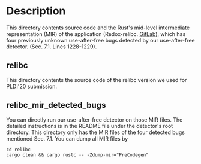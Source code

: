 # Description

This directory contents source code and the Rust's mid-level intermediate representation
(MIR) of the application (Redox-relibc. [GitLab](https://gitlab.redox-os.org/redox-os/relibc)),
which has four previously unknown use-after-free bugs detected by our use-after-free detector. (Sec. 7.1. Lines 1228-1229).

## relibc

This directory contents the source code of the relibc version we used for PLDI'20 submission.


## relibc_mir_detected_bugs

You can directly run our use-after-free detector on those MIR files. The detailed
instructions is in the README file under the detector's root directory.
This directory only has the MIR files of the four detected bugs mentioned Sec. 7.1.
You can dump all MIR files by

```
cd relibc
cargo clean && cargo rustc -- -Zdump-mir="PreCodegen"
```